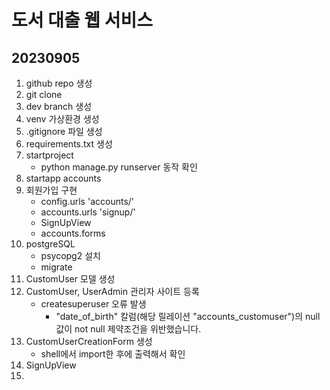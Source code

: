 # 도서 대출 웹 서비스
## 20230905
1. github repo 생성
2. git clone 
3. dev branch 생성
4. venv 가상환경 생성
5. .gitignore 파일 생성
6. requirements.txt 생성
7. startproject 
   - python manage.py runserver 동작 확인
8. startapp accounts
9. 회원가입 구현
   - config.urls 'accounts/'
   - accounts.urls 'signup/'
   - SignUpView 
   - accounts.forms
10. postgreSQL
    - psycopg2 설치
    - migrate
11. CustomUser 모델 생성
12. CustomUser, UserAdmin 관리자 사이트 등록
    - createsuperuser 오류 발생
      - "date_of_birth" 칼럼(해당 릴레이션 "accounts_customuser")의 null 값이 not null 제약조건을 위반했습니다.
13. CustomUserCreationForm 생성
    - shell에서 import한 후에 출력해서 확인
14. SignUpView
15. 